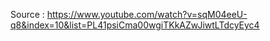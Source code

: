 Source : https://www.youtube.com/watch?v=sqM04eeU-q8&index=10&list=PL41psiCma00wgiTKkAZwJiwtLTdcyEyc4
